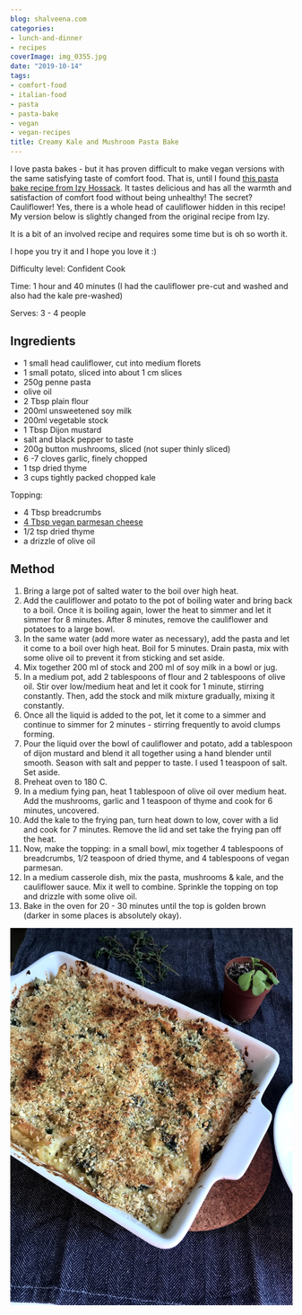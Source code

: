 ```yaml
---
blog: shalveena.com
categories:
- lunch-and-dinner
- recipes
coverImage: img_0355.jpg
date: "2019-10-14"
tags:
- comfort-food
- italian-food
- pasta
- pasta-bake
- vegan
- vegan-recipes
title: Creamy Kale and Mushroom Pasta Bake
---
```


I love pasta bakes - but it has proven difficult to make vegan versions with the same satisfying taste of comfort food. That is, until I found [this pasta bake recipe from Izy Hossack](https://topwithcinnamon.com/creamy-cauliflower-mushroom-kale-pasta-bake-vegan-option/). It tastes delicious and has all the warmth and satisfaction of comfort food without being unhealthy! The secret? Cauliflower! Yes, there is a whole head of cauliflower hidden in this recipe! My version below is slightly changed from the original recipe from Izy.

It is a bit of an involved recipe and requires some time but is oh so worth it.

I hope you try it and I hope you love it :)

Difficulty level: Confident Cook

Time: 1 hour and 40 minutes (I had the cauliflower pre-cut and washed and also had the kale pre-washed)

Serves: 3 - 4 people

## Ingredients

- 1 small head cauliflower, cut into medium florets
- 1 small potato, sliced into about 1 cm slices
- 250g penne pasta
- olive oil
- 2 Tbsp plain flour
- 200ml unsweetened soy milk
- 200ml vegetable stock
- 1 Tbsp Dijon mustard
- salt and black pepper to taste
- 200g button mushrooms, sliced (not super thinly sliced)
- 6 -7 cloves garlic, finely chopped
- 1 tsp dried thyme
- 3 cups tightly packed chopped kale

Topping:

- 4 Tbsp breadcrumbs
- [4 Tbsp vegan parmesan cheese](https://minimalistbaker.com/how-to-make-vegan-parmesan-cheese/)
- 1/2 tsp dried thyme
- a drizzle of olive oil

## Method

1. Bring a large pot of salted water to the boil over high heat.
2. Add the cauliflower and potato to the pot of boiling water and bring back to a boil. Once it is boiling again, lower the heat to simmer and let it simmer for 8 minutes. After 8 minutes, remove the cauliflower and potatoes to a large bowl.
3. In the same water (add more water as necessary), add the pasta and let it come to a boil over high heat. Boil for 5 minutes. Drain pasta, mix with some olive oil to prevent it from sticking and set aside.
4. Mix together 200 ml of stock and 200 ml of soy milk in a bowl or jug.
5. In a medium pot, add 2 tablespoons of flour and 2 tablespoons of olive oil. Stir over low/medium heat and let it cook for 1 minute, stirring constantly. Then, add the stock and milk mixture gradually, mixing it constantly.
6. Once all the liquid is added to the pot, let it come to a simmer and continue to simmer for 2 minutes - stirring frequently to avoid clumps forming.
7. Pour the liquid over the bowl of cauliflower and potato, add a tablespoon of dijon mustard and blend it all together using a hand blender until smooth. Season with salt and pepper to taste. I used 1 teaspoon of salt.  Set aside.
8. Preheat oven to 180 C.
9. In a medium fying pan, heat 1 tablespoon of olive oil over medium heat. Add the mushrooms, garlic and 1 teaspoon of thyme and cook for 6 minutes, uncovered.
10. Add the kale to the frying pan, turn heat down to low, cover with a lid and cook for 7 minutes. Remove the lid and set take the frying pan off the heat.
11. Now, make the topping: in a small bowl, mix together 4 tablespoons of breadcrumbs, 1/2 teaspoon of dried thyme, and 4 tablespoons of vegan parmesan.
12. In a medium casserole dish, mix the pasta, mushrooms & kale, and the cauliflower sauce. Mix it well to combine. Sprinkle the topping on top and drizzle with some olive oil.
13. Bake in the oven for 20 - 30 minutes until the top is golden brown (darker in some places is absolutely okay).

![img_0348](images/img_0348.jpg)